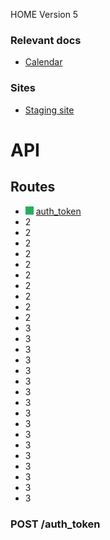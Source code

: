 HOME
Version 5

### Relevant docs

- [Calendar](calendar)

### Sites

- [Staging site](https://google.com.mx)

# API

<a name="routes_menu"></a>

## Routes

- ![Deployed](./assets/done_small.png) [auth_token](#auth-token)
- 2
- 2
- 2
- 2
- 2
- 2
- 2
- 2
- 2
- 2
- 3
- 3
- 3
- 3
- 3
- 3
- 3
- 3
- 3
- 3
- 3
- 3
- 3
- 3
- 3
- 3
- 3


### POST /auth_token

<a name="auth-token"></a>
